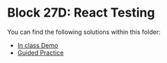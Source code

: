 # Block 27D: React Testing

You can find the following solutions within this folder:

* [In class Demo](./demo_solution/)
* [Guided Practice](./guided_practice_solution/)

